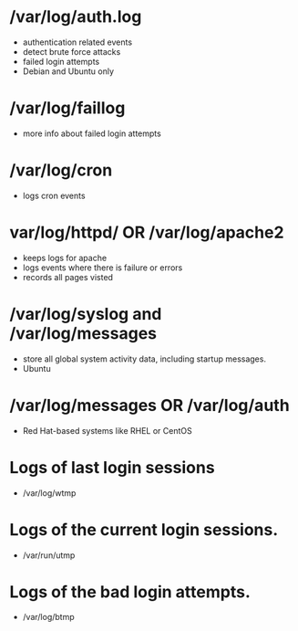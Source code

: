 # /var/log/auth.log
- authentication related events
- detect brute force attacks
- failed login attempts
- Debian and Ubuntu only


# /var/log/faillog
- more info about failed login attempts


# /var/log/cron
- logs cron events 


# var/log/httpd/ OR /var/log/apache2
- keeps logs for apache
- logs events where there is failure or errors
- records all pages visted

# /var/log/syslog and /var/log/messages
- store all global system activity data, including startup messages. 
- Ubuntu

# /var/log/messages OR /var/log/auth
- Red Hat-based systems like RHEL or CentOS 

# Logs of last login sessions
- /var/log/wtmp 
# Logs of the current login sessions.
- /var/run/utmp
# Logs of the bad login attempts.
- /var/log/btmp
